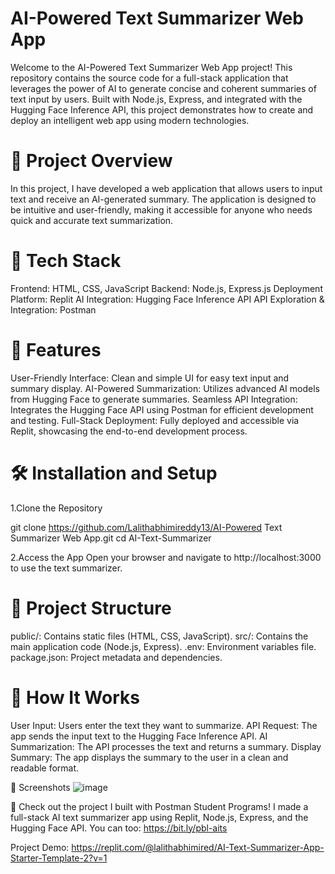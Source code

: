 # AI-Powered Text Summarizer Web App

Welcome to the AI-Powered Text Summarizer Web App project! This repository contains the source code for a full-stack application that leverages the power of AI to generate concise and coherent summaries of text input by users. Built with Node.js, Express, and integrated with the Hugging Face Inference API, this project demonstrates how to create and deploy an intelligent web app using modern technologies.

# 🚀 Project Overview
In this project, I have developed a web application that allows users to input text and receive an AI-generated summary. The application is designed to be intuitive and user-friendly, making it accessible for anyone who needs quick and accurate text summarization.

# 🔧 Tech Stack
Frontend: HTML, CSS, JavaScript
Backend: Node.js, Express.js
Deployment Platform: Replit
AI Integration: Hugging Face Inference API
API Exploration & Integration: Postman
# 🌟 Features
User-Friendly Interface: Clean and simple UI for easy text input and summary display.
AI-Powered Summarization: Utilizes advanced AI models from Hugging Face to generate summaries.
Seamless API Integration: Integrates the Hugging Face API using Postman for efficient development and testing.
Full-Stack Deployment: Fully deployed and accessible via Replit, showcasing the end-to-end development process.
# 🛠️ Installation and Setup
1.Clone the Repository

git clone https://github.com/Lalithabhimireddy13/AI-Powered Text Summarizer Web App.git
cd AI-Text-Summarizer

2.Access the App
Open your browser and navigate to http://localhost:3000 to use the text summarizer.

# 📂 Project Structure
public/: Contains static files (HTML, CSS, JavaScript).
src/: Contains the main application code (Node.js, Express).
.env: Environment variables file.
package.json: Project metadata and dependencies.
# 📖 How It Works
User Input: Users enter the text they want to summarize.
API Request: The app sends the input text to the Hugging Face Inference API.
AI Summarization: The API processes the text and returns a summary.
Display Summary: The app displays the summary to the user in a clean and readable format.

🎨 Screenshots
![image](https://github.com/user-attachments/assets/2073b081-1813-41ef-9a13-8d0a4bc9f3a7)

 🚀 Check out the project I built with Postman Student Programs!
I made a full-stack AI text summarizer app using Replit, Node.js, Express, and the Hugging Face API. You can too: https://bit.ly/pbl-aits

Project Demo: https://replit.com/@lalithabhimired/AI-Text-Summarizer-App-Starter-Template-2?v=1



